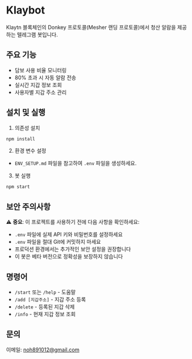 # Klaybot

Klaytn 블록체인의 Donkey 프로토콜(Mesher 랜딩 프로토콜)에서 청산 알람을 제공하는 텔레그램 봇입니다.

## 주요 기능

- 담보 사용 비율 모니터링
- 80% 초과 시 자동 알람 전송
- 실시간 지갑 정보 조회
- 사용자별 지갑 주소 관리

## 설치 및 실행

1. 의존성 설치
```bash
npm install
```

2. 환경 변수 설정
- `ENV_SETUP.md` 파일을 참고하여 `.env` 파일을 생성하세요.

3. 봇 실행
```bash
npm start
```

## 보안 주의사항

⚠️ **중요**: 이 프로젝트를 사용하기 전에 다음 사항을 확인하세요:

- `.env` 파일에 실제 API 키와 비밀번호를 설정하세요
- `.env` 파일을 절대 Git에 커밋하지 마세요
- 프로덕션 환경에서는 추가적인 보안 설정을 권장합니다
- 이 봇은 베타 버전으로 정확성을 보장하지 않습니다

## 명령어

- `/start` 또는 `/help` - 도움말
- `/add [지갑주소]` - 지갑 주소 등록
- `/delete` - 등록된 지갑 삭제
- `/info` - 현재 지갑 정보 조회

## 문의

이메일: noh891012@gmail.com 
